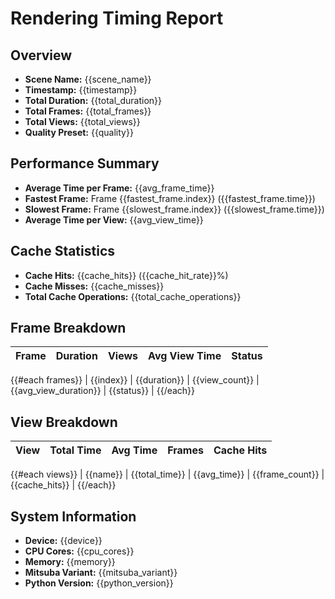 # Rendering Timing Report

## Overview

- **Scene Name:** {{scene_name}}
- **Timestamp:** {{timestamp}}
- **Total Duration:** {{total_duration}}
- **Total Frames:** {{total_frames}}
- **Total Views:** {{total_views}}
- **Quality Preset:** {{quality}}

## Performance Summary

- **Average Time per Frame:** {{avg_frame_time}}
- **Fastest Frame:** Frame {{fastest_frame.index}} ({{fastest_frame.time}})
- **Slowest Frame:** Frame {{slowest_frame.index}} ({{slowest_frame.time}})
- **Average Time per View:** {{avg_view_time}}

## Cache Statistics

- **Cache Hits:** {{cache_hits}} ({{cache_hit_rate}}%)
- **Cache Misses:** {{cache_misses}}
- **Total Cache Operations:** {{total_cache_operations}}

## Frame Breakdown

| Frame | Duration | Views | Avg View Time | Status |
|-------|----------|-------|--------------|--------|
{{#each frames}}
| {{index}} | {{duration}} | {{view_count}} | {{avg_view_duration}} | {{status}} |
{{/each}}

## View Breakdown

| View | Total Time | Avg Time | Frames | Cache Hits |
|------|------------|----------|--------|------------|
{{#each views}}
| {{name}} | {{total_time}} | {{avg_time}} | {{frame_count}} | {{cache_hits}} |
{{/each}}

## System Information

- **Device:** {{device}}
- **CPU Cores:** {{cpu_cores}}
- **Memory:** {{memory}}
- **Mitsuba Variant:** {{mitsuba_variant}}
- **Python Version:** {{python_version}}
